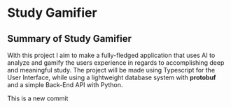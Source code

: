# Study Gamifier
## Summary of Study Gamifier
With this project I aim to make a fully-fledged application that uses AI to analyze and gamify the users experience in regards to accomplishing deep and meaningful study.
The project will be made using Typescript for the User Interface, while using a lightweight database system with **protobuf** and a simple Back-End API with Python.

This is a new commit

